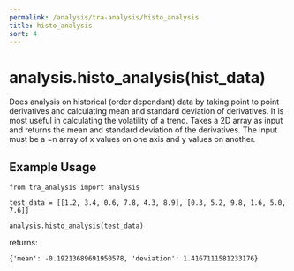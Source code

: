 ```yaml
---
permalink: /analysis/tra-analysis/histo_analysis
title: histo_analysis
sort: 4
---
```


# analysis.histo_analysis(hist_data)

Does analysis on historical (order dependant) data by taking point to point derivatives and calculating mean and standard deviation of derivatives. It is most useful in calculating the volatility of a trend. Takes a 2D array as input and returns the mean and standard deviation of the derivatives. The input must be a =n array of x values on one axis and y values on another. 

## Example Usage
```
from tra_analysis import analysis

test_data = [[1.2, 3.4, 0.6, 7.8, 4.3, 8.9], [0.3, 5.2, 9.8, 1.6, 5.0, 7.6]]

analysis.histo_analysis(test_data)
```
returns:
```
{'mean': -0.19213689691950578, 'deviation': 1.4167111581233176}
```